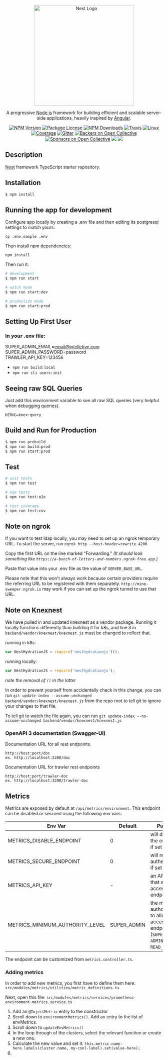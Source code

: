 <p align="center">
  <a href="http://nestjs.com/" target="blank"><img src="https://nestjs.com/img/logo_text.svg" width="320" alt="Nest Logo" /></a>
</p>

[travis-image]: https://api.travis-ci.org/nestjs/nest.svg?branch=master
[travis-url]: https://travis-ci.org/nestjs/nest
[linux-image]: https://img.shields.io/travis/nestjs/nest/master.svg?label=linux
[linux-url]: https://travis-ci.org/nestjs/nest
  
  <p align="center">A progressive <a href="http://nodejs.org" target="blank">Node.js</a> framework for building efficient and scalable server-side applications, heavily inspired by <a href="https://angular.io" target="blank">Angular</a>.</p>
    <p align="center">
<a href="https://www.npmjs.com/~nestjscore"><img src="https://img.shields.io/npm/v/@nestjs/core.svg" alt="NPM Version" /></a>
<a href="https://www.npmjs.com/~nestjscore"><img src="https://img.shields.io/npm/l/@nestjs/core.svg" alt="Package License" /></a>
<a href="https://www.npmjs.com/~nestjscore"><img src="https://img.shields.io/npm/dm/@nestjs/core.svg" alt="NPM Downloads" /></a>
<a href="https://travis-ci.org/nestjs/nest"><img src="https://api.travis-ci.org/nestjs/nest.svg?branch=master" alt="Travis" /></a>
<a href="https://travis-ci.org/nestjs/nest"><img src="https://img.shields.io/travis/nestjs/nest/master.svg?label=linux" alt="Linux" /></a>
<a href="https://coveralls.io/github/nestjs/nest?branch=master"><img src="https://coveralls.io/repos/github/nestjs/nest/badge.svg?branch=master#5" alt="Coverage" /></a>
<a href="https://gitter.im/nestjs/nestjs?utm_source=badge&utm_medium=badge&utm_campaign=pr-badge&utm_content=body_badge"><img src="https://badges.gitter.im/nestjs/nestjs.svg" alt="Gitter" /></a>
<a href="https://opencollective.com/nest#backer"><img src="https://opencollective.com/nest/backers/badge.svg" alt="Backers on Open Collective" /></a>
<a href="https://opencollective.com/nest#sponsor"><img src="https://opencollective.com/nest/sponsors/badge.svg" alt="Sponsors on Open Collective" /></a>
  <a href="https://paypal.me/kamilmysliwiec"><img src="https://img.shields.io/badge/Donate-PayPal-dc3d53.svg"/></a>
  <a href="https://twitter.com/nestframework"><img src="https://img.shields.io/twitter/follow/nestframework.svg?style=social&label=Follow"></a>
</p>
  <!--[![Backers on Open Collective](https://opencollective.com/nest/backers/badge.svg)](https://opencollective.com/nest#backer)
  [![Sponsors on Open Collective](https://opencollective.com/nest/sponsors/badge.svg)](https://opencollective.com/nest#sponsor)-->

## Description

[Nest](https://github.com/nestjs/nest) framework TypeScript starter repository.

## Installation

```bash
$ npm install
```

## Running the app for development

Configure app locally by creating a .env file and then editing its postgresql settings to match yours:

    cp .env.sample .env

Then install npm dependencies: 

    npm install

Then run it: 

```bash
# development
$ npm run start

# watch mode
$ npm run start:dev

# production mode
$ npm run start:prod
```

## Setting Up First User
### In your .env file:
SUPER_ADMIN_EMAIL=email@intelletive.com  
SUPER_ADMIN_PASSWORD=password  
TRAWLER_API_KEY=123456
* `npm run build:local`
* `npm run cli users:init`

## Seeing raw SQL Queries

Just add this environment variable to see all raw SQL queries (very helpful when debugging queries). 

    DEBUG=knex:query

## Build and Run for Production

```bash
$ npm run prebuild
$ npm run build:prod
$ npm run start:prod
```

## Test

```bash
# unit tests
$ npm run test

# e2e tests
$ npm run test:e2e

# test coverage
$ npm run test:cov
```

## Note on ngrok
If you want to test ldap locally, you may need to set up an ngrok temporary URL.
To start the server, run `ngrok http --host-header=rewrite 4200`

Copy the first URL on the line marked "Forwarding."
_(It should look something like `https://a-bunch-of-letters-and-numbers.ngrok-free.app`.)_

Paste that value into your .env file as the value of `SERVER_BASE_URL`.

Please note that this won't always work because certain providers require the referring
URL to be registered with them separately. `http://mine-sweeper.ngrok.io` may work if
you can set up the ngrok tunnel to use that URL.


## Note on Knexnest
We have pulled in and updated knexnest as a vendor package.
Running it locally functions differently than building it for k8s,
and line 3 in `backend/vendor/knexnest/knexnest.js` must be changed to reflect that.

running in k8s:
```javascript
var NestHydrationJS = require('nesthydrationjs')();
```

running locally:
```javascript
var NestHydrationJS = require('nesthydrationjs');
```
_note the removal of `()` in the latter_

In order to prevent yourself from accidentally check in this change,
you can run `git update-index --assume-unchanged backend/vendor/knexnest/knexnest.js`
from the repo root to tell git to ignore your changes to that file.

To tell git to watch the file again, you can run `git update-index --no-assume-unchanged backend/vendor/knexnest/knexnest.js`

### OpenAPI 3 documentation (Swagger-UI)
Documentation URL for all rest endpoints
```
http://host:port/doc
ex. http://localhost:3200/doc
```
Documentation URL for trawler rest endpoints
```
http://host:port/trawler-doc
ex. http://localhost:3200/trawler-doc
```

## Metrics
Metrics are exposed by default at `/api/metrics/environment`.
This endpoint can be disabled or secured using the following env vars:

| Env Var                         | Default     | Purpose                                                                                              |
|---------------------------------|-------------|------------------------------------------------------------------------------------------------------|
| METRICS_DISABLE_ENDPOINT        | 0           | will disable the endpoint if set to "true"                                                           |
| METRICS_SECURE_ENDPOINT         | 0           | will require authentication if set to "true"                                                         |
| METRICS_API_KEY                 | -           | an API key that allows access to the endpoint                                                        |
| METRICS_MINIMUM_AUTHORITY_LEVEL | SUPER_ADMIN | the minimum authority level to allow access to the endpoint (`SUPER_ADMIN`, `ADMIN`, or `READ_ONLY`) |

The endpoint can be customized from `metrics.controller.ts`.

### Adding metrics
In order to add new metrics, you first have to define them here:
`src/modules/metrics/utilities/metric_definitions.ts`

Next, open this file:
`src/modules/metrics/services/prometheus-environment-metrics.service.ts`

1. Add an `@InjectMetric` entry to the constructor
2. Scroll down to `environmentMetrics()`. Add an entry to the list of envMetrics.
3. Scroll down to `updateEnvMetrics()`
4. In the loop through of the clusters, select the relevant function or create a new one.
5. Calculate the new value and set it: `this.metric-name-here.labels(cluster.name, my-cool-label).set(value-here);`
6.
